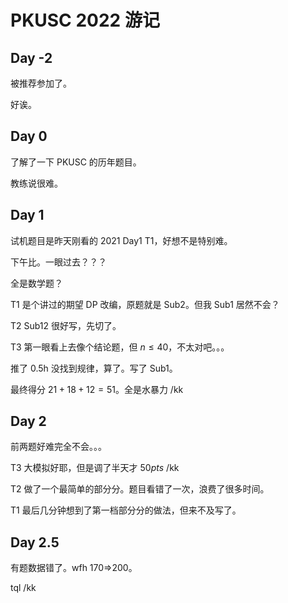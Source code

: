 # PKUSC 2022 游记

## Day -2

被推荐参加了。

好诶。

## Day 0

了解了一下 PKUSC 的历年题目。

教练说很难。

## Day 1

试机题目是昨天刚看的 2021 Day1 T1，好想不是特别难。

下午比。一眼过去？？？

全是数学题？

T1 是个讲过的期望 DP 改编，原题就是 Sub2。但我 Sub1 居然不会？

T2 Sub12 很好写，先切了。

T3 第一眼看上去像个结论题，但 $n\leq 40$，不太对吧。。。

推了 0.5h 没找到规律，算了。写了 Sub1。

最终得分 $21+18+12=51$。全是水暴力 /kk

## Day 2

前两题好难完全不会。。。

T3 大模拟好耶，但是调了半天才 $50 pts$ /kk

T2 做了一个最简单的部分分。题目看错了一次，浪费了很多时间。

T1 最后几分钟想到了第一档部分分的做法，但来不及写了。

## Day 2.5

有题数据错了。wfh 170=>200。

tql /kk